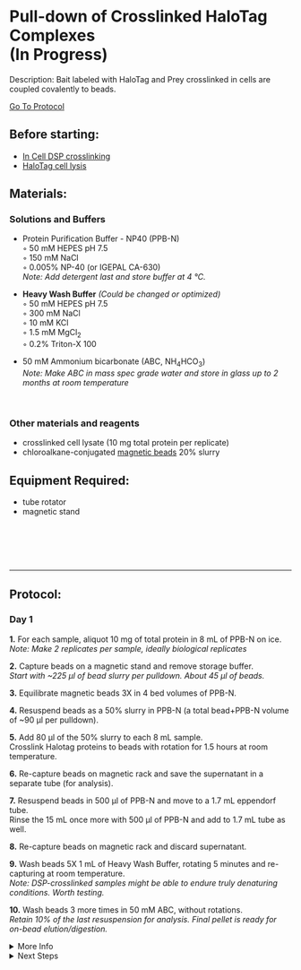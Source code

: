 Pull-down of Crosslinked HaloTag Complexes<br/>
(In Progress)
================================================================================
Description: Bait labeled with HaloTag and Prey crosslinked in cells are coupled covalently to beads.

[Go To Protocol](#protocol)

Before starting:
--------------------------------------------------------------------------------
* [In Cell DSP crosslinking](./In-Cell-DSP-Crosslinking.md)
* [HaloTag cell lysis](./HaloTag-Mammalian-Lysis.md)

Materials:
--------------------------------------------------------------------------------

### Solutions and Buffers ###

  * Protein Purification Buffer - NP40 (PPB-N)  
    ◦ 50 mM HEPES pH 7.5  
    ◦ 150 mM NaCl  
    ◦ 0.005% NP-40 (or IGEPAL CA-630)<br/>
    _Note: Add detergent last and store buffer at 4 °C._

  * **Heavy Wash Buffer** _(Could be changed or optimized)_  
    ◦ 50 mM HEPES pH 7.5  
    ◦ 300 mM NaCl  
    ◦ 10 mM KCl  
    ◦ 1.5 mM MgCl<sub>2</sub>  
    ◦ 0.2% Triton-X 100
    
  * 50 mM Ammonium bicarbonate (ABC, NH<sub>4</sub>HCO<sub>3</sub>)<br/>
  _Note: Make ABC in mass spec grade water and store in glass up to 2 months at room temperature_
  
<br/>

### Other materials and reagents ### 

  * crosslinked cell lysate (10 mg total protein per replicate)
  * chloroalkane-conjugated [magnetic beads](https://www.promega.com/products/protein-purification/protein-purification-kits/magne-halotag-beads/?catNum=G7281) 20% slurry
  
Equipment Required:
--------------------------------------------------------------------------------
  
  * tube rotator
  * magnetic stand

<br/><br/><br/><br/>
<!-- Use <br/> to fill in first page -->

___
Protocol:
--------------------------------------------------------------------------------
### Day 1

**1.** For each sample, aliquot 10 mg of total protein in 8 mL of PPB-N on ice.<br/>
  _Note: Make 2 replicates per sample, ideally biological replicates_
    
**2.** Capture beads on a magnetic stand and remove storage buffer.<br/>
  _Start with ~225 µl of bead slurry per pulldown. About 45 µl of beads._ 
  
**3.** Equilibrate magnetic beads 3X in 4 bed volumes of PPB-N.<br/>

**4.** Resuspend beads as a 50% slurry in PPB-N (a total bead+PPB-N volume of ~90 µl per pulldown).

**5.** Add 80 µl of the 50% slurry to each 8 mL sample. <br/>
Crosslink Halotag proteins to beads with rotation for 1.5 hours at room temperature.

**6.** Re-capture beads on magnetic rack and save the supernatant in a separate tube (for analysis).

**7.** Resuspend beads in 500 µl of PPB-N and move to a 1.7 mL eppendorf tube.<br/>
  Rinse the 15 mL once more with 500 µl of PPB-N and add to 1.7 mL tube as well.

**8.** Re-capture beads on magnetic rack and discard supernatant.

**9.** Wash beads 5X 1 mL of Heavy Wash Buffer, rotating 5 minutes and re-capturing at room temperature.<br/>
_Note: DSP-crosslinked samples might be able to endure truly denaturing conditions. Worth testing._
  
**10.** Wash beads 3 more times in 50 mM ABC, without rotations.<br/>
  _Retain 10% of the last resuspension for analysis. Final pellet is ready for on-bead elution/digestion._
    
  
 
<!-- The text below creates dropdown lists for links to next steps or hyperlinks -->

<details>
  <summary>More Info</summary>
  
  <a href="https://doi.org/10.1371/journal.pone.0016206">
In cell DSP crosslinking</a>  
  
  <a href="https://doi.org/10.1016/j.celrep.2020.03.080">
HaloTag + crosslinking approach</a> 

</details>
  
<details>
  <summary>Next Steps</summary>

</p> <a href="../Mass-Spec-Prep/Bead-Reduction-Elution.md">
Rapigest reduction, alkylation, and Trypsin Digestion</a>

</p> <a href="../Mass-Spec-Prep/C18-Column-Cleanup.md">
C18 Column</a>
  
</p> <a href="../Mass-Spec-Prep/Ethyl-Acetate-Cleanup.md">
Ethyl Acetate Cleanup</a>  
  
</p> <a href="../Mass-Spec-Prep/Peptide-Quant.md">
Peptide Quantification</a>

</details>

